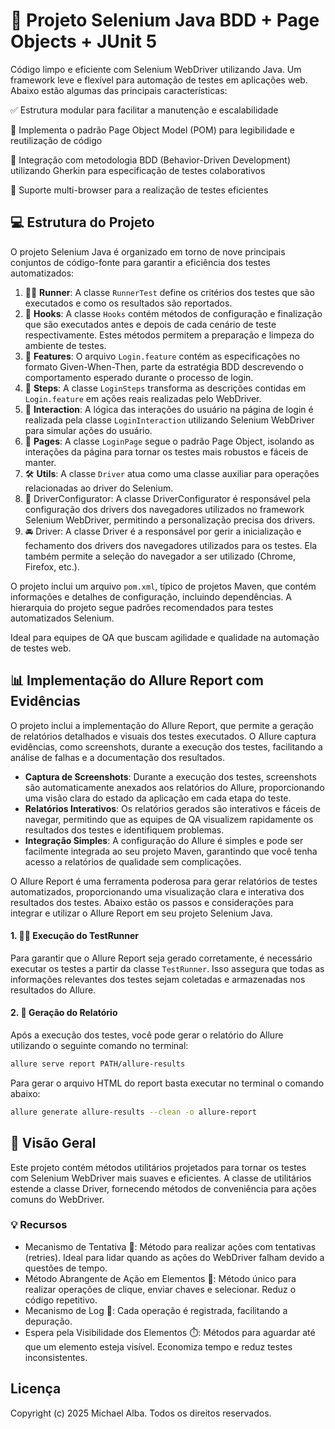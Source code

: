 <h1>🚀 Projeto Selenium Java BDD + Page Objects +  JUnit 5</h1>

Código limpo e eficiente com Selenium WebDriver utilizando Java. Um framework leve e flexível para automação de testes em aplicações web. Abaixo estão algumas das principais características:

✅ Estrutura modular para facilitar a manutenção e escalabilidade

📖 Implementa o padrão Page Object Model (POM) para legibilidade e reutilização de código

💬 Integração com metodologia BDD (Behavior-Driven Development) utilizando Gherkin para especificação de testes colaborativos

🚀 Suporte multi-browser para a realização de testes eficientes
  
  
## 💻 Estrutura do Projeto

O projeto Selenium Java é organizado em torno de nove principais conjuntos de código-fonte para garantir a eficiência dos testes automatizados:

1. 🏃‍♂️ **Runner**: A classe `RunnerTest` define os critérios dos testes que são executados e como os resultados são reportados.
2. 🔄 **Hooks**: A classe `Hooks` contém métodos de configuração e finalização que são executados antes e depois de cada cenário de teste respectivamente. Estes métodos permitem a preparação e limpeza do ambiente de testes.
3. 📜 **Features**: O arquivo `Login.feature` contém as especificações no formato Given-When-Then, parte da estratégia BDD descrevendo o comportamento esperado durante o processo de login.
4.  📝 **Steps**: A classe `LoginSteps` transforma as descrições contidas em `Login.feature` em ações reais realizadas pelo WebDriver.
5. 🔄 **Interaction**: A lógica das interações do usuário na página de login é realizada pela classe `LoginInteraction` utilizando Selenium WebDriver para simular ações do usuário.
6. 📄 **Pages**: A classe `LoginPage` segue o padrão Page Object, isolando as interações da página para tornar os testes mais robustos e fáceis de manter.
7. 🛠️ **Utils**: A classe `Driver` atua como uma classe auxiliar para operações relacionadas ao driver do Selenium.
8. 🔧 DriverConfigurator: A classe DriverConfigurator é responsável pela configuração dos drivers dos navegadores utilizados no framework Selenium WebDriver, permitindo a personalização precisa dos drivers.
9. 🚘 Driver: A classe Driver é a responsável por gerir a inicialização e fechamento dos drivers dos navegadores utilizados para os testes. Ela também permite a seleção do navegador a ser utilizado (Chrome, Firefox, etc.).

O projeto inclui um arquivo `pom.xml`, típico de projetos Maven, que contém informações e detalhes de configuração, incluindo dependências. A hierarquia do projeto segue padrões recomendados para testes automatizados Selenium.

  

Ideal para equipes de QA que buscam agilidade e qualidade na automação de testes web.
  

## 📊 Implementação do Allure Report com Evidências

O projeto inclui a implementação do Allure Report, que permite a geração de relatórios detalhados e visuais dos testes executados. O Allure captura evidências, como screenshots, durante a execução dos testes, facilitando a análise de falhas e a documentação dos resultados.

- **Captura de Screenshots**: Durante a execução dos testes, screenshots são automaticamente anexados aos relatórios do Allure, proporcionando uma visão clara do estado da aplicação em cada etapa do teste.
- **Relatórios Interativos**: Os relatórios gerados são interativos e fáceis de navegar, permitindo que as equipes de QA visualizem rapidamente os resultados dos testes e identifiquem problemas.
- **Integração Simples**: A configuração do Allure é simples e pode ser facilmente integrada ao seu projeto Maven, garantindo que você tenha acesso a relatórios de qualidade sem complicações.


O Allure Report é uma ferramenta poderosa para gerar relatórios de testes automatizados, proporcionando uma visualização clara e interativa dos resultados dos testes. Abaixo estão os passos e considerações para integrar e utilizar o Allure Report em seu projeto Selenium Java.

#### 1. 🏃‍♂️ Execução do TestRunner
Para garantir que o Allure Report seja gerado corretamente, é necessário executar os testes a partir da classe `TestRunner`. Isso assegura que todas as informações relevantes dos testes sejam coletadas e armazenadas nos resultados do Allure.

#### 2. 📄 Geração do Relatório
Após a execução dos testes, você pode gerar o relatório do Allure utilizando o seguinte comando no terminal:

```bash
allure serve report PATH/allure-results
```

Para gerar o arquivo HTML do report basta executar no terminal o comando abaixo:
```bash
allure generate allure-results --clean -o allure-report
```


## 📝 Visão Geral 

Este projeto contém métodos utilitários projetados para tornar os testes com Selenium WebDriver mais suaves e eficientes. A classe de utilitários estende a classe Driver, fornecendo métodos de conveniência para ações comuns do WebDriver.

### 💡 Recursos 

- Mecanismo de Tentativa 🔄: Método para realizar ações com tentativas (retries). Ideal para lidar quando as ações do WebDriver falham devido a questões de tempo.
- Método Abrangente de Ação em Elementos 🎯: Método único para realizar operações de clique, enviar chaves e selecionar. Reduz o código repetitivo.
- Mecanismo de Log 📝: Cada operação é registrada, facilitando a depuração.
- Espera pela Visibilidade dos Elementos ⏱️: Métodos para aguardar até que um elemento esteja visível. Economiza tempo e reduz testes inconsistentes.
</html>

## Licença
Copyright (c) 2025 Michael Alba.
Todos os direitos reservados.
